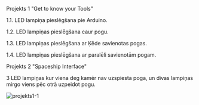 

Projekts 1 "Get to know your Tools"

1.1. LED lampiņa pieslēgšana pie Arduino.

1.2. LED lampiņas pieslēgšana caur pogu.

1.3. LED lampiņas pieslēgšana ar Ķēde savienotas pogas.

1.4. LED lampiņas pieslēgšana ar paralēli savienotām pogam.

Projekts 2 "Spaceship Interface" 

3 LED lampiņas kur viena deg kamēr nav uzspiesta poga, un divas lampiņas mirgo viens pēc otrā uzpeidot pogu.

![projekts1-1](https://github.com/23DP2MPels/Arduino_DP2-2_MP/blob/master/images/Project_1.1.jpg)
